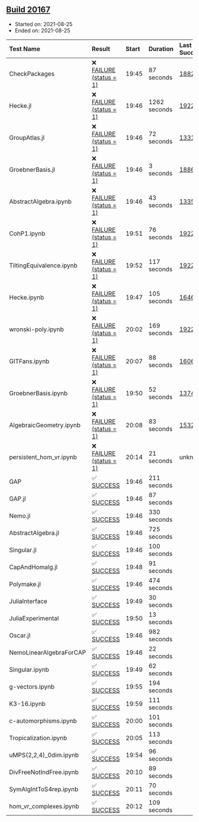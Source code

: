 ## [Build 20167](https://oscarci.mathematik.uni-kl.de/job/oscar/20167/)

* Started on: 2021-08-25
* Ended on: 2021-08-25

| Test Name    | Result | Start | Duration | Last Success | First Failure |
|:-------------|:-------|:------|:---------|:-------------|:--------------|
| CheckPackages | ❌ [FAILURE (status = 1)](https://oscarci.mathematik.uni-kl.de/job/oscar/20167/artifact/logs/build-20167/CheckPackages.log) | 19:45 | 87 seconds | [18822](https://oscarci.mathematik.uni-kl.de/job/oscar/18822/) | [18823](https://oscarci.mathematik.uni-kl.de/job/oscar/18823/) |
| Hecke.jl | ❌ [FAILURE (status = 1)](https://oscarci.mathematik.uni-kl.de/job/oscar/20167/artifact/logs/build-20167/Hecke.jl.log) | 19:46 | 1262 seconds | [19222](https://oscarci.mathematik.uni-kl.de/job/oscar/19222/) | [20152](https://oscarci.mathematik.uni-kl.de/job/oscar/20152/) |
| GroupAtlas.jl | ❌ [FAILURE (status = 1)](https://oscarci.mathematik.uni-kl.de/job/oscar/20167/artifact/logs/build-20167/GroupAtlas.jl.log) | 19:46 | 72 seconds | [13311](https://oscarci.mathematik.uni-kl.de/job/oscar/13311/) | [13312](https://oscarci.mathematik.uni-kl.de/job/oscar/13312/) |
| GroebnerBasis.jl | ❌ [FAILURE (status = 1)](https://oscarci.mathematik.uni-kl.de/job/oscar/20167/artifact/logs/build-20167/GroebnerBasis.jl.log) | 19:46 | 3 seconds | [18864](https://oscarci.mathematik.uni-kl.de/job/oscar/18864/) | [18865](https://oscarci.mathematik.uni-kl.de/job/oscar/18865/) |
| AbstractAlgebra.ipynb | ❌ [FAILURE (status = 1)](https://oscarci.mathematik.uni-kl.de/job/oscar/20167/artifact/logs/build-20167/AbstractAlgebra.ipynb.log) | 19:46 | 43 seconds | [13355](https://oscarci.mathematik.uni-kl.de/job/oscar/13355/) | [13356](https://oscarci.mathematik.uni-kl.de/job/oscar/13356/) |
| CohP1.ipynb | ❌ [FAILURE (status = 1)](https://oscarci.mathematik.uni-kl.de/job/oscar/20167/artifact/logs/build-20167/CohP1.ipynb.log) | 19:51 | 76 seconds | [19222](https://oscarci.mathematik.uni-kl.de/job/oscar/19222/) | [20152](https://oscarci.mathematik.uni-kl.de/job/oscar/20152/) |
| TiltingEquivalence.ipynb | ❌ [FAILURE (status = 1)](https://oscarci.mathematik.uni-kl.de/job/oscar/20167/artifact/logs/build-20167/TiltingEquivalence.ipynb.log) | 19:52 | 117 seconds | [19222](https://oscarci.mathematik.uni-kl.de/job/oscar/19222/) | [20152](https://oscarci.mathematik.uni-kl.de/job/oscar/20152/) |
| Hecke.ipynb | ❌ [FAILURE (status = 1)](https://oscarci.mathematik.uni-kl.de/job/oscar/20167/artifact/logs/build-20167/Hecke.ipynb.log) | 19:47 | 105 seconds | [16463](https://oscarci.mathematik.uni-kl.de/job/oscar/16463/) | [16464](https://oscarci.mathematik.uni-kl.de/job/oscar/16464/) |
| wronski-poly.ipynb | ❌ [FAILURE (status = 1)](https://oscarci.mathematik.uni-kl.de/job/oscar/20167/artifact/logs/build-20167/wronski-poly.ipynb.log) | 20:02 | 169 seconds | [19222](https://oscarci.mathematik.uni-kl.de/job/oscar/19222/) | [20152](https://oscarci.mathematik.uni-kl.de/job/oscar/20152/) |
| GITFans.ipynb | ❌ [FAILURE (status = 1)](https://oscarci.mathematik.uni-kl.de/job/oscar/20167/artifact/logs/build-20167/GITFans.ipynb.log) | 20:07 | 88 seconds | [16068](https://oscarci.mathematik.uni-kl.de/job/oscar/16068/) | [16069](https://oscarci.mathematik.uni-kl.de/job/oscar/16069/) |
| GroebnerBasis.ipynb | ❌ [FAILURE (status = 1)](https://oscarci.mathematik.uni-kl.de/job/oscar/20167/artifact/logs/build-20167/GroebnerBasis.ipynb.log) | 19:50 | 52 seconds | [13748](https://oscarci.mathematik.uni-kl.de/job/oscar/13748/) | [13749](https://oscarci.mathematik.uni-kl.de/job/oscar/13749/) |
| AlgebraicGeometry.ipynb | ❌ [FAILURE (status = 1)](https://oscarci.mathematik.uni-kl.de/job/oscar/20167/artifact/logs/build-20167/AlgebraicGeometry.ipynb.log) | 20:08 | 83 seconds | [15322](https://oscarci.mathematik.uni-kl.de/job/oscar/15322/) | [15323](https://oscarci.mathematik.uni-kl.de/job/oscar/15323/) |
| persistent_hom_vr.ipynb | ❌ [FAILURE (status = 1)](https://oscarci.mathematik.uni-kl.de/job/oscar/20167/artifact/logs/build-20167/persistent_hom_vr.ipynb.log) | 20:14 | 21 seconds | unknown | unknown |
| GAP | ✅ [SUCCESS](https://oscarci.mathematik.uni-kl.de/job/oscar/20167/artifact/logs/build-20167/GAP.log) | 19:46 | 211 seconds |  |  |
| GAP.jl | ✅ [SUCCESS](https://oscarci.mathematik.uni-kl.de/job/oscar/20167/artifact/logs/build-20167/GAP.jl.log) | 19:46 | 87 seconds |  |  |
| Nemo.jl | ✅ [SUCCESS](https://oscarci.mathematik.uni-kl.de/job/oscar/20167/artifact/logs/build-20167/Nemo.jl.log) | 19:46 | 330 seconds |  |  |
| AbstractAlgebra.jl | ✅ [SUCCESS](https://oscarci.mathematik.uni-kl.de/job/oscar/20167/artifact/logs/build-20167/AbstractAlgebra.jl.log) | 19:46 | 725 seconds |  |  |
| Singular.jl | ✅ [SUCCESS](https://oscarci.mathematik.uni-kl.de/job/oscar/20167/artifact/logs/build-20167/Singular.jl.log) | 19:46 | 100 seconds |  |  |
| CapAndHomalg.jl | ✅ [SUCCESS](https://oscarci.mathematik.uni-kl.de/job/oscar/20167/artifact/logs/build-20167/CapAndHomalg.jl.log) | 19:48 | 91 seconds |  |  |
| Polymake.jl | ✅ [SUCCESS](https://oscarci.mathematik.uni-kl.de/job/oscar/20167/artifact/logs/build-20167/Polymake.jl.log) | 19:46 | 474 seconds |  |  |
| JuliaInterface | ✅ [SUCCESS](https://oscarci.mathematik.uni-kl.de/job/oscar/20167/artifact/logs/build-20167/JuliaInterface.log) | 19:49 | 30 seconds |  |  |
| JuliaExperimental | ✅ [SUCCESS](https://oscarci.mathematik.uni-kl.de/job/oscar/20167/artifact/logs/build-20167/JuliaExperimental.log) | 19:50 | 13 seconds |  |  |
| Oscar.jl | ✅ [SUCCESS](https://oscarci.mathematik.uni-kl.de/job/oscar/20167/artifact/logs/build-20167/Oscar.jl.log) | 19:46 | 982 seconds |  |  |
| NemoLinearAlgebraForCAP | ✅ [SUCCESS](https://oscarci.mathematik.uni-kl.de/job/oscar/20167/artifact/logs/build-20167/NemoLinearAlgebraForCAP.log) | 19:46 | 22 seconds |  |  |
| Singular.ipynb | ✅ [SUCCESS](https://oscarci.mathematik.uni-kl.de/job/oscar/20167/artifact/logs/build-20167/Singular.ipynb.log) | 19:49 | 62 seconds |  |  |
| g-vectors.ipynb | ✅ [SUCCESS](https://oscarci.mathematik.uni-kl.de/job/oscar/20167/artifact/logs/build-20167/g-vectors.ipynb.log) | 19:55 | 194 seconds |  |  |
| K3-16.ipynb | ✅ [SUCCESS](https://oscarci.mathematik.uni-kl.de/job/oscar/20167/artifact/logs/build-20167/K3-16.ipynb.log) | 19:59 | 111 seconds |  |  |
| c-automorphisms.ipynb | ✅ [SUCCESS](https://oscarci.mathematik.uni-kl.de/job/oscar/20167/artifact/logs/build-20167/c-automorphisms.ipynb.log) | 20:00 | 101 seconds |  |  |
| Tropicalization.ipynb | ✅ [SUCCESS](https://oscarci.mathematik.uni-kl.de/job/oscar/20167/artifact/logs/build-20167/Tropicalization.ipynb.log) | 20:05 | 113 seconds |  |  |
| uMPS(2,2,4)_0dim.ipynb | ✅ [SUCCESS](https://oscarci.mathematik.uni-kl.de/job/oscar/20167/artifact/logs/build-20167/uMPS-2-2-4-_0dim.ipynb.log) | 19:54 | 96 seconds |  |  |
| DivFreeNotIndFree.ipynb | ✅ [SUCCESS](https://oscarci.mathematik.uni-kl.de/job/oscar/20167/artifact/logs/build-20167/DivFreeNotIndFree.ipynb.log) | 20:10 | 89 seconds |  |  |
| SymAlgIntToS4rep.ipynb | ✅ [SUCCESS](https://oscarci.mathematik.uni-kl.de/job/oscar/20167/artifact/logs/build-20167/SymAlgIntToS4rep.ipynb.log) | 20:11 | 70 seconds |  |  |
| hom_vr_complexes.ipynb | ✅ [SUCCESS](https://oscarci.mathematik.uni-kl.de/job/oscar/20167/artifact/logs/build-20167/hom_vr_complexes.ipynb.log) | 20:12 | 109 seconds |  |  |
